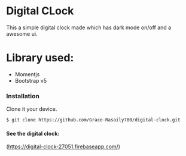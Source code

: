 # Digital CLock

This a simple digital clock made which has dark mode on/off and a awesome ui.

# Library used:

  - Momentjs
  - Bootstrap v5

### Installation

Clone it your device.

```sh
$ git clone https://github.com/Grace-Rasaily780/digital-clock.git
```

#### See the digital clock:

(https://digital-clock-27051.firebaseapp.com/)
